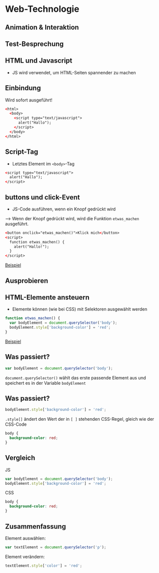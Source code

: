# Web-Technologie

## Animation & Interaktion



## Test-Besprechung



## HTML und Javascript

* JS wird verwendet, um HTML-Seiten spannender zu machen



## Einbindung

Wird sofort ausgeführt!

```html
<​html>
  <​body>
    <​script type="text/javascript">
      alert("Hallo");
    <​/script>
  <​/body>
<​/html>
```


## Script-Tag

* Letztes Element im `<body>`-Tag

```html
<​script type="text/javascript">
  alert("Hallo");
<​/script>
```



## buttons und click-Event

* JS-Code ausführen, wenn ein Knopf gedrückt wird

--> Wenn der Knopf gedrückt wird, wird die Funktion `etwas_machen` ausgeführt.

```html
<​b​utton onclick="etwas_machen()">Klick mich<​/button>
<​script>
  function etwas_machen() {
    alert("Hallo!");
  }
<​/script>
```

[Beispiel](http://jsfiddle.net/3f7f5bd0/)



## Ausprobieren



## HTML-Elemente ansteuern

* Elemente können (wie bei CSS) mit Selektoren ausgewählt werden

```js
function etwas_machen() {
  var bodyElement = document.querySelector('body');
  bodyElement.style['background-color'] = 'red';
}
```

[Beispiel](http://jsfiddle.net/6710j3qm/)


## Was passiert?

```js
var bodyElement = document.querySelector('body');
```

`document.querySelector()` wählt das erste passende Element aus und speichert es in der Variable `bodyElement`


## Was passiert?

```js
bodyElement.style['background-color'] = 'red';
```

`.style[]` ändert den Wert der in `[ ]` stehenden CSS-Regel, gleich wie der CSS-Code

```css
body {
  background-color: red;
}
```


## Vergleich

JS

```js
var bodyElement = document.querySelector('body');
bodyElement.style['background-color'] = 'red';
```

CSS

```css
body {
  background-color: red;
}
```



## Zusammenfassung

Element auswählen:

```js
var textElement = document.querySelector('p');
```

Element verändern:

```js
textElement.style['color'] = 'red';
```
